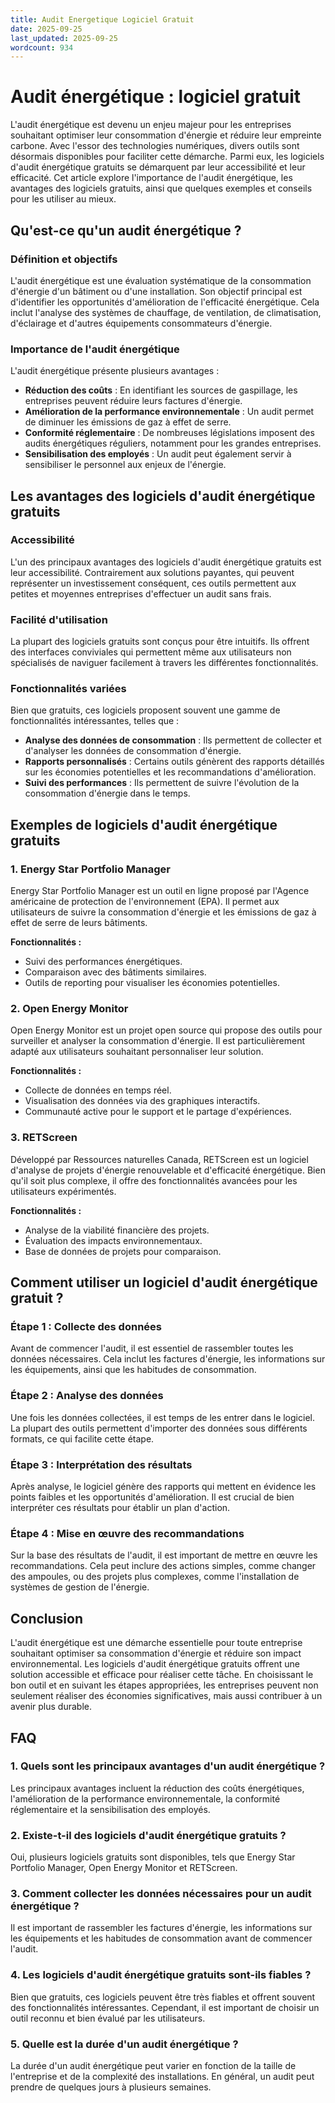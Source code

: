 ```yaml
---
title: Audit Energetique Logiciel Gratuit
date: 2025-09-25
last_updated: 2025-09-25
wordcount: 934
---
```


# Audit énergétique : logiciel gratuit

L'audit énergétique est devenu un enjeu majeur pour les entreprises souhaitant optimiser leur consommation d'énergie et réduire leur empreinte carbone. Avec l'essor des technologies numériques, divers outils sont désormais disponibles pour faciliter cette démarche. Parmi eux, les logiciels d'audit énergétique gratuits se démarquent par leur accessibilité et leur efficacité. Cet article explore l'importance de l'audit énergétique, les avantages des logiciels gratuits, ainsi que quelques exemples et conseils pour les utiliser au mieux.

## Qu'est-ce qu'un audit énergétique ?

### Définition et objectifs

L'audit énergétique est une évaluation systématique de la consommation d'énergie d'un bâtiment ou d'une installation. Son objectif principal est d'identifier les opportunités d'amélioration de l'efficacité énergétique. Cela inclut l'analyse des systèmes de chauffage, de ventilation, de climatisation, d'éclairage et d'autres équipements consommateurs d'énergie. 

### Importance de l'audit énergétique

L'audit énergétique présente plusieurs avantages :

- **Réduction des coûts** : En identifiant les sources de gaspillage, les entreprises peuvent réduire leurs factures d'énergie.
- **Amélioration de la performance environnementale** : Un audit permet de diminuer les émissions de gaz à effet de serre.
- **Conformité réglementaire** : De nombreuses législations imposent des audits énergétiques réguliers, notamment pour les grandes entreprises.
- **Sensibilisation des employés** : Un audit peut également servir à sensibiliser le personnel aux enjeux de l'énergie.

## Les avantages des logiciels d'audit énergétique gratuits

### Accessibilité

L'un des principaux avantages des logiciels d'audit énergétique gratuits est leur accessibilité. Contrairement aux solutions payantes, qui peuvent représenter un investissement conséquent, ces outils permettent aux petites et moyennes entreprises d'effectuer un audit sans frais.

### Facilité d'utilisation

La plupart des logiciels gratuits sont conçus pour être intuitifs. Ils offrent des interfaces conviviales qui permettent même aux utilisateurs non spécialisés de naviguer facilement à travers les différentes fonctionnalités.

### Fonctionnalités variées

Bien que gratuits, ces logiciels proposent souvent une gamme de fonctionnalités intéressantes, telles que :

- **Analyse des données de consommation** : Ils permettent de collecter et d'analyser les données de consommation d'énergie.
- **Rapports personnalisés** : Certains outils génèrent des rapports détaillés sur les économies potentielles et les recommandations d'amélioration.
- **Suivi des performances** : Ils permettent de suivre l'évolution de la consommation d'énergie dans le temps.

## Exemples de logiciels d'audit énergétique gratuits

### 1. Energy Star Portfolio Manager

Energy Star Portfolio Manager est un outil en ligne proposé par l'Agence américaine de protection de l'environnement (EPA). Il permet aux utilisateurs de suivre la consommation d'énergie et les émissions de gaz à effet de serre de leurs bâtiments. 

**Fonctionnalités :**
- Suivi des performances énergétiques.
- Comparaison avec des bâtiments similaires.
- Outils de reporting pour visualiser les économies potentielles.

### 2. Open Energy Monitor

Open Energy Monitor est un projet open source qui propose des outils pour surveiller et analyser la consommation d'énergie. Il est particulièrement adapté aux utilisateurs souhaitant personnaliser leur solution.

**Fonctionnalités :**
- Collecte de données en temps réel.
- Visualisation des données via des graphiques interactifs.
- Communauté active pour le support et le partage d'expériences.

### 3. RETScreen

Développé par Ressources naturelles Canada, RETScreen est un logiciel d'analyse de projets d'énergie renouvelable et d'efficacité énergétique. Bien qu'il soit plus complexe, il offre des fonctionnalités avancées pour les utilisateurs expérimentés.

**Fonctionnalités :**
- Analyse de la viabilité financière des projets.
- Évaluation des impacts environnementaux.
- Base de données de projets pour comparaison.

## Comment utiliser un logiciel d'audit énergétique gratuit ?

### Étape 1 : Collecte des données

Avant de commencer l'audit, il est essentiel de rassembler toutes les données nécessaires. Cela inclut les factures d'énergie, les informations sur les équipements, ainsi que les habitudes de consommation. 

### Étape 2 : Analyse des données

Une fois les données collectées, il est temps de les entrer dans le logiciel. La plupart des outils permettent d'importer des données sous différents formats, ce qui facilite cette étape. 

### Étape 3 : Interprétation des résultats

Après analyse, le logiciel génère des rapports qui mettent en évidence les points faibles et les opportunités d'amélioration. Il est crucial de bien interpréter ces résultats pour établir un plan d'action.

### Étape 4 : Mise en œuvre des recommandations

Sur la base des résultats de l'audit, il est important de mettre en œuvre les recommandations. Cela peut inclure des actions simples, comme changer des ampoules, ou des projets plus complexes, comme l'installation de systèmes de gestion de l'énergie.

## Conclusion

L'audit énergétique est une démarche essentielle pour toute entreprise souhaitant optimiser sa consommation d'énergie et réduire son impact environnemental. Les logiciels d'audit énergétique gratuits offrent une solution accessible et efficace pour réaliser cette tâche. En choisissant le bon outil et en suivant les étapes appropriées, les entreprises peuvent non seulement réaliser des économies significatives, mais aussi contribuer à un avenir plus durable.

## FAQ

### 1. Quels sont les principaux avantages d'un audit énergétique ?

Les principaux avantages incluent la réduction des coûts énergétiques, l'amélioration de la performance environnementale, la conformité réglementaire et la sensibilisation des employés.

### 2. Existe-t-il des logiciels d'audit énergétique gratuits ?

Oui, plusieurs logiciels gratuits sont disponibles, tels que Energy Star Portfolio Manager, Open Energy Monitor et RETScreen.

### 3. Comment collecter les données nécessaires pour un audit énergétique ?

Il est important de rassembler les factures d'énergie, les informations sur les équipements et les habitudes de consommation avant de commencer l'audit.

### 4. Les logiciels d'audit énergétique gratuits sont-ils fiables ?

Bien que gratuits, ces logiciels peuvent être très fiables et offrent souvent des fonctionnalités intéressantes. Cependant, il est important de choisir un outil reconnu et bien évalué par les utilisateurs.

### 5. Quelle est la durée d'un audit énergétique ?

La durée d'un audit énergétique peut varier en fonction de la taille de l'entreprise et de la complexité des installations. En général, un audit peut prendre de quelques jours à plusieurs semaines.